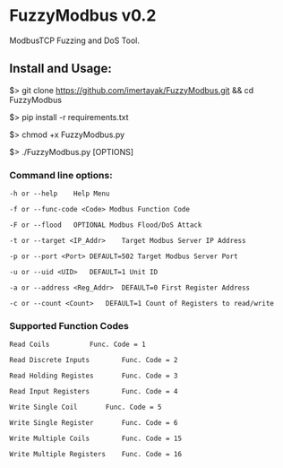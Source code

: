 FuzzyModbus v0.2
=====================
ModbusTCP Fuzzing and DoS Tool.

Install and Usage:
-------------
$> git clone https://github.com/imertayak/FuzzyModbus.git && cd FuzzyModbus

$> pip install -r requirements.txt

$> chmod +x FuzzyModbus.py

$> ./FuzzyModbus.py [OPTIONS]

### Command line options:

```
-h or --help	Help Menu

-f or --func-code <Code> Modbus Function Code

-F or --flood	OPTIONAL Modbus Flood/DoS Attack

-t or --target <IP_Addr>	Target Modbus Server IP Address

-p or --port <Port>	DEFAULT=502 Target Modbus Server Port

-u or --uid <UID>	DEFAULT=1 Unit ID

-a or --address <Reg_Addr>	DEFAULT=0 First Register Address

-c or --count <Count>	DEFAULT=1 Count of Registers to read/write

```

### Supported Function Codes

```
Read Coils			Func. Code = 1

Read Discrete Inputs		Func. Code = 2

Read Holding Registes		Func. Code = 3

Read Input Registers		Func. Code = 4

Write Single Coil		Func. Code = 5

Write Single Register		Func. Code = 6

Write Multiple Coils		Func. Code = 15

Write Multiple Registers	Func. Code = 16

```
